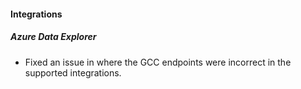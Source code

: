 
#### Integrations

##### Azure Data Explorer

- Fixed an issue in where the GCC endpoints were incorrect in the supported integrations.
